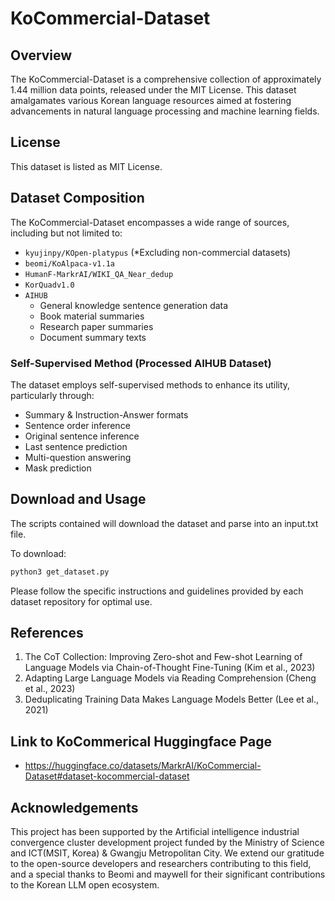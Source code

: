 # KoCommercial-Dataset

## Overview

The KoCommercial-Dataset is a comprehensive collection of approximately 1.44
million data points, released under the MIT License. This dataset amalgamates
various Korean language resources aimed at fostering advancements in natural
language processing and machine learning fields.

## License

This dataset is listed as MIT License.

## Dataset Composition

The KoCommercial-Dataset encompasses a wide range of sources, including but not
limited to:

- `kyujinpy/KOpen-platypus` (*Excluding non-commercial datasets)
- `beomi/KoAlpaca-v1.1a`
- `HumanF-MarkrAI/WIKI_QA_Near_dedup`
- `KorQuadv1.0`
- `AIHUB`
    - General knowledge sentence generation data
    - Book material summaries
    - Research paper summaries
    - Document summary texts

### Self-Supervised Method (Processed AIHUB Dataset)

The dataset employs self-supervised methods to enhance its utility, particularly through:
- Summary & Instruction-Answer formats
- Sentence order inference
- Original sentence inference
- Last sentence prediction
- Multi-question answering
- Mask prediction

## Download and Usage

The scripts contained will download the dataset and parse into an input.txt
file.

To download:
```py
python3 get_dataset.py
```

Please follow the specific instructions and guidelines provided by each dataset
repository for optimal use.

## References

1. The CoT Collection: Improving Zero-shot and Few-shot Learning of Language Models via Chain-of-Thought Fine-Tuning (Kim et al., 2023)
2. Adapting Large Language Models via Reading Comprehension (Cheng et al., 2023)
3. Deduplicating Training Data Makes Language Models Better (Lee et al., 2021)

## Link to KoCommerical Huggingface Page

- https://huggingface.co/datasets/MarkrAI/KoCommercial-Dataset#dataset-kocommercial-dataset

## Acknowledgements

This project has been supported by the Artificial intelligence industrial
convergence cluster development project funded by the Ministry of Science and
ICT(MSIT, Korea) & Gwangju Metropolitan City. We extend our gratitude to the
open-source developers and researchers contributing to this field, and a special
thanks to Beomi and maywell for their significant contributions to the Korean
LLM open ecosystem.

